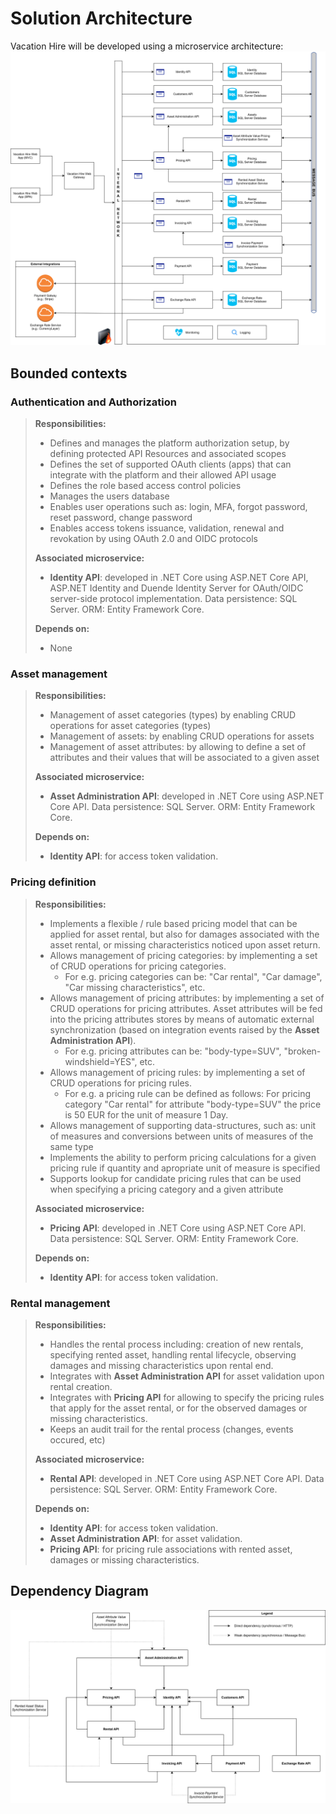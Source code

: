 # Solution Architecture
Vacation Hire will be developed using a microservice architecture:
![SolutionArchitecture](/img/VacationHire-Component-Diagram-v1.svg)


## Bounded contexts

### Authentication and Authorization
> **Responsibilities:**
> - Defines and manages the platform authorization setup, by defining protected API Resources and associated scopes
> - Defines the set of supported OAuth clients (apps) that can integrate with the platform and their allowed API usage
> - Defines the role based access control policies
> - Manages the users database
> - Enables user operations such as: login, MFA, forgot password, reset password, change password
> - Enables access tokens issuance, validation, renewal and revokation by using OAuth 2.0 and OIDC protocols
> 
> **Associated microservice:**
> - __Identity API__: developed in .NET Core using ASP.NET Core API, ASP.NET Identity and Duende Identity Server for OAuth/OIDC server-side protocol implementation. Data persistence: SQL Server. ORM: Entity Framework Core.
> 
> **Depends on:**
> - None

### Asset management
> **Responsibilities:**
> - Management of asset categories (types) by enabling CRUD operations for asset categories (types)
> - Management of assets: by enabling CRUD operations for assets
> - Management of asset attributes: by allowing to define a set of attributes and their values that will be associated to a given asset
> 
> **Associated microservice:**
> - __Asset Administration API__: developed in .NET Core using ASP.NET Core API. Data persistence: SQL Server. ORM: Entity Framework Core.
> 
> **Depends on:**
> - __Identity API__: for access token validation.

### Pricing definition
> **Responsibilities:**
> - Implements a flexible / rule based pricing model that can be applied for asset rental, but also for damages associated with the asset rental, or missing characteristics noticed upon asset return.
> - Allows management of pricing categories: by implementing a set of CRUD operations for pricing categories.
>   - For e.g. pricing categories can be: "Car rental", "Car damage", "Car missing characteristics", etc.
> - Allows management of pricing attributes: by implementing a set of CRUD operations for pricing attributes. Asset attributes will be fed into the pricing attributes stores by means of automatic external synchronization (based on integration events raised by the __Asset Administration API__).
>   - For e.g. pricing attributes can be: "body-type=SUV", "broken-windshield=YES", etc. 
> - Allows management of pricing rules: by implementing a set of CRUD operations for pricing rules.
>   - For e.g. a pricing rule can be defined as follows: For pricing category "Car rental" for attribute "body-type=SUV" the price is 50 EUR for the unit of measure 1 Day.
> - Allows management of supporting data-structures, such as: unit of measures and conversions between units of measures of the same type
> - Implements the ability to perform pricing calculations for a given pricing rule if quantity and apropriate unit of measure is specified
> - Supports lookup for candidate pricing rules that can be used when specifying a pricing category and a given attribute
> 
> **Associated microservice:**
> - __Pricing API__: developed in .NET Core using ASP.NET Core API. Data persistence: SQL Server. ORM: Entity Framework Core.
> 
> **Depends on:**
> - __Identity API__: for access token validation.

### Rental management
> **Responsibilities:**
> - Handles the rental process including: creation of new rentals, specifying rented asset, handling rental lifecycle, observing damages and missing characteristics upon rental end.
> - Integrates with __Asset Administration API__ for asset validation upon rental creation.
> - Integrates with __Pricing API__ for allowing to specify the pricing rules that apply for the asset rental, or for the observed damages or missing characteristics.
> - Keeps an audit trail for the rental process (changes, events occured, etc)
>
> **Associated microservice:**
> - __Rental API__: developed in .NET Core using ASP.NET Core API. Data persistence: SQL Server. ORM: Entity Framework Core.
> 
> **Depends on:**
> - __Identity API__: for access token validation.
> - __Asset Administration API__: for asset validation.
> - __Pricing API__: for pricing rule associations with rented asset, damages or missing characteristics.


## Dependency Diagram
![DependencyDiagram](/img/VacationHire-Dependency-Diagram-v1.svg)

